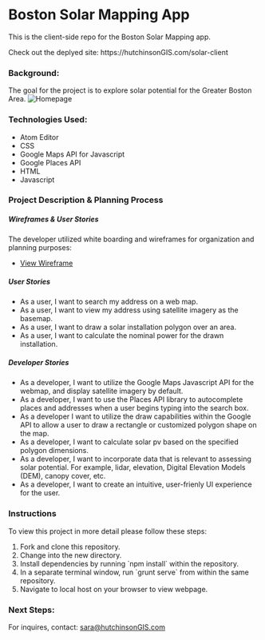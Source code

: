 <h1><b>Boston Solar Mapping App</b></h1>
<p> This is the client-side repo for the Boston Solar Mapping app.
<p>Check out the deplyed site: https://hutchinsonGIS.com/solar-client
</p>
</p>
<h3> Background: </h3>
  <p>The goal for the project is to explore solar potential for the Greater Boston Area.
  <img src="Homepage_Screenshot.png" alt="Homepage">
<h3> Technologies Used: </h3>
<ul>
  <li>Atom Editor</li>
  <li>CSS</li>
  <li>Google Maps API for Javascript</li>
  <li>Google Places API</li>
  <li>HTML</li>
  <li>Javascript</li>
</ul>
<h3> Project Description & Planning Process </h3>
<p>
</p>
<h5> Wireframes & User Stories</h5>
<p> The developer utilized white boarding and wireframes for organization and planning purposes:
<ul>
  <li><a href="https://imgur.com/1wFsMGF">View Wireframe </a></li>
</ul>
<h5>User Stories</h5>
<ul>
  <li>As a user, I want to search my address on a web map.</li>
  <li>As a user, I want to view my address using satellite imagery as the basemap.</li>
  <li>As a user, I want to draw a solar installation polygon over an area.</li>
  <li>As a user, I want to calculate the nominal power for the drawn installation.</li>
</ul>
<h5>Developer Stories</h5>
<ul>
  <li>As a developer, I want to utilize the Google Maps Javascript API for the webmap,
  and display satellite imagery by default.</li>
  <li>As a developer, I want to use the Places API library to autocomplete places and addresses when a user begins typing into the search box.</li>
  <li>As a developer I want to utilize the draw capabilities within the Google API to allow a user to draw a rectangle or customized polygon shape on the map.</li>
  <li>As a developer, I want to calculate solar pv based on the specified polygon dimensions.</li>
  <li>As a developer, I want to incorporate data that is relevant to assessing solar potential. For example, lidar, elevation, Digital Elevation Models (DEM), canopy cover, etc. </li>
  <li>As a developer, I want to create an intuitive, user-frienly UI experience for the user.</li>
</ul>
<h3>Instructions</h3>
<p>To view this project in more detail please follow these steps:
<ol>
  <li>Fork and clone this repository.</li>
  <li>Change into the new directory.</li>
  <li>Install dependencies by running `npm install` within the repository.</li>
  <li>In a separate terminal window, run `grunt serve` from within the same repository.</li>
  <li>Navigate to local host on your browser to view webpage.</li>
</ol>
<h3> Next Steps: </h3>


For inquires, contact: sara@hutchinsonGIS.com
</ul>
